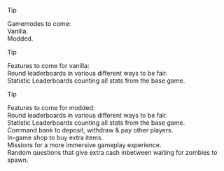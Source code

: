 > [!TIP]
> Gamemodes to come: <br/>
> Vanilla.<br/>
> Modded.

> [!TIP]
> Features to come for vanilla:<br/>
> Round leaderboards in various different ways to be fair.<br/>
> Statistic Leaderboards counting all stats from the base game. <br/>

> [!TIP]
> Features to come for modded:<br/>
> Round leaderboards in various different ways to be fair.<br/>
> Statistic Leaderboards counting all stats from the base game. <br/>
> Command bank to deposit, withdraw & pay other players.<br/>
> In-game shop to buy extra items.<br/>
> Missions for a more immersive gameplay experience.<br/>
> Random questions that give extra cash inbetween waiting for zombies to spawn.<br/>

